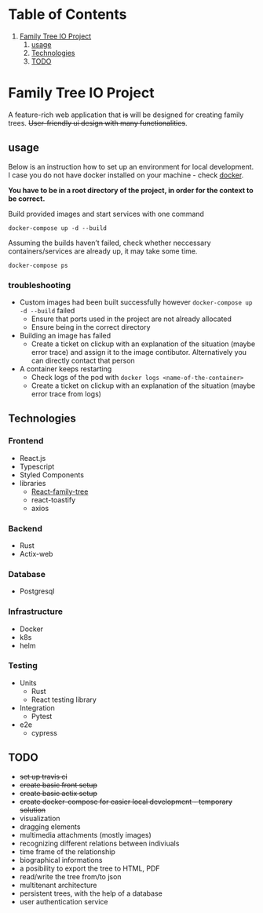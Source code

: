 
# Table of Contents

1.  [Family Tree IO Project](#org16a1818)
    1.  [usage](#orgb8c1402)
    2.  [Technologies](#org2a32c81)
    3.  [TODO](#orgaccf7b9)



<a id="org16a1818"></a>

# Family Tree IO Project

A feature-rich web application that <del>is</del> will be designed for creating family trees. <del>User-friendly ui design with many functionalities</del>.


<a id="orgb8c1402"></a>

## usage

Below is an instruction how to set up an environment for local development. I case you do not have docker installed on your machine - check [docker](<https://www.docker.com/>).

**You have to be in a root directory of the project, in order for the context to be correct.**

Build provided images and start services with one command

    docker-compose up -d --build

Assuming the builds haven&rsquo;t failed, check whether neccessary containers/services are already up, it may take some time.

    docker-compose ps


### troubleshooting

-   Custom images had been built successfully however `docker-compose up -d --build` failed
    -   Ensure that ports used in the project are not already allocated
    -   Ensure being in the correct directory
-   Building an image has failed
    -   Create a ticket on clickup with an explanation of the situation (maybe error trace) and assign it to the image contibutor. Alternatively you can directly contact that person
-   A container keeps restarting
    -   Check logs of the pod with `docker logs <name-of-the-container>`
    -   Create a ticket on clickup with an explanation of the situation (maybe error trace from logs)


<a id="org2a32c81"></a>

## Technologies


### Frontend

-   React.js
-   Typescript
-   Styled Components
-   libraries
    -   [React-family-tree](<https://www.npmjs.com/package/react-family-tree>)
    -   react-toastify
    -   axios


### Backend

-   Rust
-   Actix-web


### Database

-   Postgresql


### Infrastructure

-   Docker
-   k8s
-   helm


### Testing

-   Units
    -   Rust
    -   React testing library
-   Integration
    -   Pytest
-   e2e
    -   cypress


<a id="orgaccf7b9"></a>

## TODO

-   <del>set up travis ci</del>
-   <del>create basic front setup</del>
-   <del>create basic actix setup</del>
-   <del>create docker-compose for easier local development - temporary solution</del>
-   visualization
-   dragging elements
-   multimedia attachments (mostly images)
-   recognizing different relations between indiviuals
-   time frame of the relationship
-   biographical informations
-   a posibility to export the tree to HTML, PDF
-   read/write the tree from/to json
-   multitenant architecture
-   persistent trees, with the help of a database
-   user authentication service


